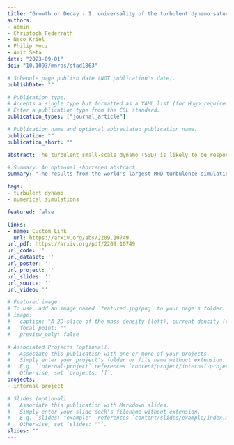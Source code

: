 ```yaml
---
title: "Growth or Decay - I: universality of the turbulent dynamo saturation"
authors:
- admin
- Christoph Federrath
- Neco Kriel
- Philip Mocz
- Amit Seta
date: "2023-09-01"
doi: "10.1093/mnras/stad1863"

# Schedule page publish date (NOT publication's date).
publishDate: ""

# Publication type.
# Accepts a single type but formatted as a YAML list (for Hugo requirements).
# Enter a publication type from the CSL standard.
publication_types: ["journal_article"]

# Publication name and optional abbreviated publication name.
publication: ""
publication_short: ""

abstract: The turbulent small-scale dynamo (SSD) is likely to be responsible for the magnetization of the interstellar medium (ISM) that we observe in the Universe today. The SSD efficiently converts kinetic energy Ekin into magnetic energy Emag and is often used to explain how an initially weak magnetic field with Emag ≪ Ekin is amplified, and then maintained at a level Emag ≲ Ekin. Usually, this process is studied by initializing a weak seed magnetic field and letting the turbulence grow it to saturation. However, in this Part I of the Growth or Decay series, using three-dimensional, visco-resistive magnetohydrodynamical turbulence simulations up to magnetic Reynolds numbers of 2000, we show that the same final state in the integral quantities, energy spectra, and characteristic scales of the magnetic field can also be achieved if initially Emag ~ Ekin or even if initially Emag ≫ Ekin. This suggests that the final saturated state of the turbulent dynamo is set by the turbulence and the material properties of the plasma, independent of the initial structure or amplitude of the magnetic field. We discuss the implications this has for the maintenance of magnetic fields in turbulent plasmas and future studies exploring the dynamo saturation.

# Summary. An optional shortened abstract.
summary: "The results from the world's largest MHD turbulence simulation are on the arXiv -- everything from cascades, scale-dependent alignment, to anisotropy and plasmoid instabilities."

tags:
- turbulent dynamo 
- numerical simulations

featured: false

links:
- name: Custom Link
  url: https://arxiv.org/abs/2209.10749
url_pdf: https://arxiv.org/pdf/2209.10749
url_code: ''
url_dataset: ''
url_poster: ''
url_project: ''
url_slides: ''
url_source: ''
url_video: ''

# Featured image
# To use, add an image named `featured.jpg/png` to your page's folder. 
# image:
#   caption: "A 2D slice of the mass density (left), current density (right) and magnetic field (white streamlines)."
#   focal_point: ""
#   preview_only: false

# Associated Projects (optional).
#   Associate this publication with one or more of your projects.
#   Simply enter your project's folder or file name without extension.
#   E.g. `internal-project` references `content/project/internal-project/index.md`.
#   Otherwise, set `projects: []`.
projects:
- internal-project

# Slides (optional).
#   Associate this publication with Markdown slides.
#   Simply enter your slide deck's filename without extension.
#   E.g. `slides: "example"` references `content/slides/example/index.md`.
#   Otherwise, set `slides: ""`.
slides: ""
---
```


<!-- This work is driven by the results in my [previous paper](/publication/conference-paper/) on LLMs.

{{% callout note %}}
Create your slides in Markdown - click the *Slides* button to check out the example.
{{% /callout %}}

Add the publication's **full text** or **supplementary notes** here. You can use rich formatting such as including [code, math, and images](https://docs.hugoblox.com/content/writing-markdown-latex/). -->
